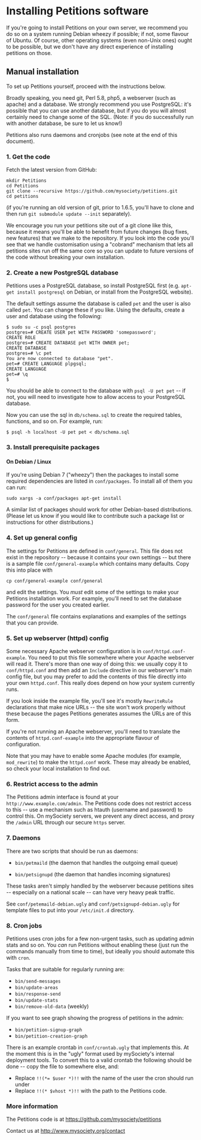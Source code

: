 # Installing Petitions software

If you're going to install Petitions on your own server, we recommend you do
so on a system running Debian wheezy if possible; if not, some flavour of
Ubuntu. Of course, other operating systems (even non-Unix ones) ought to be
possible, but we don't have any direct experience of installing petitions on
those.

## Manual installation

To set up Petitions yourself, proceed with the instructions below.

Broadly speaking, you need git, Perl 5.8, php5, a webserver (such as apache)
and a database. We strongly recommend you use PostgreSQL: it's possible that
you can use another database, but if you do you will almost certainly need to
change some of the SQL. (Note: if you do successfully run with another database, be sure to let us know!)

Petitions also runs daemons and cronjobs (see note at the end of this document).

### 1. Get the code

Fetch the latest version from GitHub:

    mkdir Petitions
    cd Petitions
    git clone --recursive https://github.com/mysociety/petitions.git
    cd petitions

(if you're running an old version of git, prior to 1.6.5, you'll have to clone
and then run `git submodule update --init` separately).

We encourage you run your petitions site out of a git clone like this, because
it means you'll be able to benefit from future changes (bug fixes, new
features) that we make to the repository. If you look into the code you'll see
that we handle customisation using a "cobrand" mechanism that lets all
petitions sites run off the same core so you can update to future versions of
the code without breaking your own installation.

### 2. Create a new PostgreSQL database

Petitions uses a PostgreSQL database, so install PostgreSQL first (e.g.
`apt-get install postgresql` on Debian, or install from the PostgreSQL
website).

The default settings assume the database is called `pet` and the user is also
called `pet`. You can change these if you like. Using the defaults, create a
user and database using the following:

    $ sudo su -c psql postgres
    postgres=# CREATE USER pet WITH PASSWORD 'somepassword';
    CREATE ROLE
    postgres=# CREATE DATABASE pet WITH OWNER pet;
    CREATE DATABASE
    postgres=# \c pet
    You are now connected to database "pet".
    pet=# CREATE LANGUAGE plpgsql;
    CREATE LANGUAGE
    pet=# \q
    $

You should be able to connect to the database with `psql -U pet pet` -- if
not, you will need to investigate how to allow access to your PostgreSQL
database.

Now you can use the sql in `db/schema.sql` to create the required tables,
functions, and so on. For example, run:

    $ psql -h localhost -U pet pet < db/schema.sql

### 3. Install prerequisite packages

#### On Debian / Linux

If you're using Debian 7 ("wheezy") then the packages to install some
required dependencies are listed in `conf/packages`. To install all of them
you can run:

    sudo xargs -a conf/packages apt-get install

A similar list of packages should work for other Debian-based distributions.
(Please let us know if you would like to contribute such a package list or
instructions for other distributions.)

### 4. Set up general config

The settings for Petitions are defined in `conf/general`. This file does not
exist in the repository -- because it contains your own settings -- but there
is a sample file `conf/general-example` which contains many defaults. Copy
this into place with

    cp conf/general-example conf/general

and edit the settings. You *must* edit some of the settings to make your
Petitions installation work. For example, you'll need to set the database
password for the user you created earlier.

The `conf/general` file contains explanations and examples of the settings
that you can provide.

### 5. Set up webserver (httpd) config

Some necessary Apache webserver configuration is in `conf/httpd.conf-example`.
You need to put this file somewhere where your Apache webserver will read it.
There's more than one way of doing this: we usually copy it to
`conf/httpd.conf` and then add an `Include` directive in our webserver's main
config file, but you may prefer to add the contents of this file directly into
your own `httpd.conf`. This really does depend on how your system currently
runs.

If you look inside the example file, you'll see it's mostly `RewriteRule`
declarations that make nice URLs -- the site won't work properly without these
because the pages Petitions generates assumes the URLs are of this form.

If you're not running an Apache webserver, you'll need to translate the
contents of `httpd.conf-example` into the appropriate flavour of
configuration.

Note that you may have to enable some Apache modules (for example,
`mod_rewrite`) to make the `httpd.conf` work. These may already be enabled, so
check your local installation to find out.


### 6. Restrict access to the admin

The Petitions admin interface is found at your `http://www.example.com/admin`.
The Petitions code does not restrict access to this -- use a mechanism such as
htauth (username and password) to control this. On mySociety servers, we
prevent any direct access, and proxy the `/admin` URL through our secure
`https` server.


### 7. Daemons

There are two scripts that should be run as daemons:

   * `bin/petmaild` (the daemon that handles the outgoing email queue)

   * `bin/petsignupd` (the daemon that handles incoming signatures)

These tasks aren't simply handled by the webserver because petitions sites --
especially on a national scale -- can have very heavy peak traffic.

See `conf/petemaild-debian.ugly` and `conf/petsignupd-debian.ugly` for
template files to put into your `/etc/init.d` directory.

### 8. Cron jobs

Petitions uses cron jobs for a few non-urgent tasks, such as updating admin
stats and so on. You *can* run Petitions without enabling these (just run the
commands manually from time to time), but ideally you should automate this
with `cron`.

Tasks that are suitable for regularly running are:

   * `bin/send-messages`
   * `bin/update-areas`
   * `bin/response-send`
   * `bin/update-stats`
   * `bin/remove-old-data` (weekly)
   
If you want to see graph showing the progress of petitions in the admin:

   * `bin/petition-signup-graph`
   * `bin/petition-creation-graph`

There is an example crontab in `conf/crontab.ugly` that implements this. At
the moment this is in the "ugly" format used by mySociety's internal
deployment tools. To convert this to a valid crontab the following should be
done -- copy the file to somewhere else, and:

* Replace `!!(*= $user *)!!` with the name of the user the cron should run under
* Replace `!!(* $vhost *)!!` with the path to the Petitions code.



### More information

The Petitions code is at https://github.com/mysociety/petitions

Contact us at http://www.mysociety.org/contact


